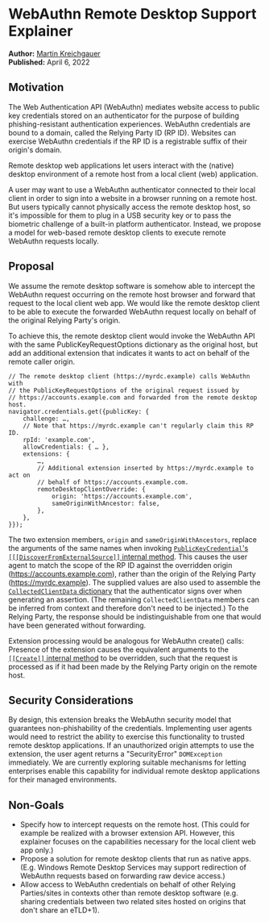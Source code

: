 # WebAuthn Remote Desktop Support Explainer

**Author:** [Martin Kreichgauer](mailto:martinkr@google.com)  
**Published:** April 6, 2022

## Motivation

The Web Authentication API (WebAuthn) mediates website access to public key credentials stored on an authenticator for the purpose of building phishing-resistant authentication experiences. WebAuthn credentials are bound to a domain, called the Relying Party ID (RP ID). Websites can exercise WebAuthn credentials if the RP ID is a registrable suffix of their origin's domain.

Remote desktop web applications let users interact with the (native) desktop environment of a remote host from a local client (web) application.

A user may want to use a WebAuthn authenticator connected to their local client in order to sign into a website in a browser running on a remote host. But users typically cannot physically access the remote desktop host, so it's impossible for them to plug in a USB security key or to pass the biometric challenge of a built-in platform authenticator. Instead, we propose a model for web-based remote desktop clients to execute remote WebAuthn requests locally.

## Proposal

We assume the remote desktop software is somehow able to intercept the WebAuthn request occurring on the remote host browser and forward that request to the local client web app. We would like the remote desktop client to be able to execute the forwarded WebAuthn request locally on behalf of the original Relying Party's origin. 

To achieve this, the remote desktop client would invoke the WebAuthn API with the same PublicKeyRequestOptions dictionary as the original host, but add an additional extension that indicates it wants to act on behalf of the remote caller origin.

```
// The remote desktop client (https://myrdc.example) calls WebAuthn with
// the PublicKeyRequestOptions of the original request issued by
// https://accounts.example.com and forwarded from the remote desktop host.
navigator.credentials.get({publicKey: {
    challenge: …,
    // Note that https://myrdc.example can't regularly claim this RP ID.
    rpId: 'example.com',
    allowCredentials: { … },
    extensions: {
        …,
        // Additional extension inserted by https://myrdc.example to act on 
        // behalf of https://accounts.example.com.
        remoteDesktopClientOverride: {
            origin: 'https://accounts.example.com',
            sameOriginWithAncestor: false,
        },
    },
}});
```

The two extension members, `origin` and `sameOriginWithAncestors`, replace the arguments of the same names when invoking [`PublicKeyCredential`'s `[[[DiscoverFromExternalSource]]` internal method](https://w3c.github.io/webauthn/#dom-publickeycredential-discoverfromexternalsource-slot). This causes the user agent to match the scope of the RP ID against the overridden origin (https://accounts.example.com), rather than the origin of the Relying Party (https://myrdc.example). The supplied values are also used to assemble the [`CollectedClientData` dictionary](https://w3c.github.io/webauthn/#dictionary-client-data) that the authenticator signs over when generating an assertion. (The remaining `CollectedClientData` members can be inferred from context and therefore don't need to be injected.) To the Relying Party, the response should be indistinguishable from one that would have been generated without forwarding.

Extension processing would be analogous for WebAuthn create() calls: Presence of the extension causes the equivalent arguments to the [`[[Create]]` internal method](https://w3c.github.io/webauthn/#sctn-createCredential) to be overridden, such that the request is processed as if it had been made by the Relying Party origin on the remote host.

## Security Considerations

By design, this extension breaks the WebAuthn security model that guarantees non-phishability of the credentials. Implementing user agents would need to restrict the ability to exercise this functionality to trusted remote desktop applications. If an unauthorized origin attempts to use the extension, the user agent returns a "SecurityError" `DOMException` immediately. We are currently exploring suitable mechanisms for letting enterprises enable this capability for individual remote desktop applications for their managed environments.

## Non-Goals

-  Specify how to intercept requests on the remote host. (This could for example be realized with a browser extension API. However, this explainer focuses on the capabilities necessary for the local client web app only.)
-  Propose a solution for remote desktop clients that run as native apps. (E.g. Windows Remote Desktop Services may support redirection of WebAuthn requests based on forwarding raw device access.) 
-  Allow access to WebAuthn credentials on behalf of other Relying Parties/sites in contexts other than remote desktop software (e.g. sharing credentials between two related sites hosted on origins that don't share an eTLD+1).
